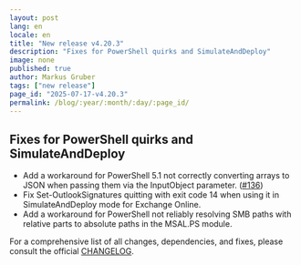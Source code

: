 ```yaml
---
layout: post
lang: en
locale: en
title: "New release v4.20.3"
description: "Fixes for PowerShell quirks and SimulateAndDeploy"
image: none
published: true
author: Markus Gruber
tags: ["new release"]
page_id: "2025-07-17-v4.20.3"
permalink: /blog/:year/:month/:day/:page_id/
---
```

## Fixes for PowerShell quirks and SimulateAndDeploy
- Add a workaround for PowerShell 5.1 not correctly converting arrays to JSON when passing them via the InputObject parameter. (<a href="https://github.com/Set-OutlookSignatures/Set-OutlookSignatures/issues/136" target="_blank">#136</a>)
- Fix Set-OutlookSignatures quitting with exit code 14 when using it in SimulateAndDeploy mode for Exchange Online.
- Add a workaround for PowerShell not reliably resolving SMB paths with relative parts to absolute paths in the MSAL.PS module.

For a comprehensive list of all changes, dependencies, and fixes, please consult the official [CHANGELOG](https://github.com/Set-OutlookSignatures/Set-OutlookSignatures/blob/main/docs/CHANGELOG.md).